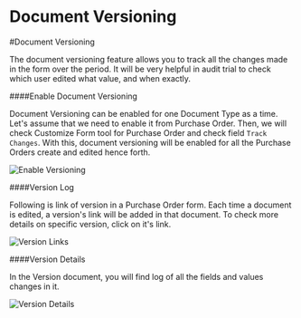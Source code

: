 <!-- add-breadcrumbs -->
# Document Versioning

#Document Versioning

The document versioning feature allows you to track all the changes made in the form over the period. It will be very helpful in audit trial to check which user edited what value, and when exactly.

####Enable Document Versioning

Document Versioning can be enabled for one Document Type as a time. Let's assume that we need to enable it from Purchase Order. Then, we will check Customize Form tool for Purchase Order and check field `Track Changes`. With this, document versioning will be enabled for all the Purchase Orders create and edited hence forth.

<img class="screenshot" alt="Enable Versioning" src="/docs/assets/img/collaboration-tools/enable-versioning.png">

####Version Log

Following is link of version in a Purchase Order form. Each time a document is edited, a version's link will be added in that document. To check more details on specific version, click on it's link.

<img class="screenshot" alt="Version Links" src="/docs/assets/img/collaboration-tools/version-links.png">

####Version Details

In the Version document, you will find log of all the fields and values changes in it.

<img class="screenshot" alt="Version Details" src="/docs/assets/img/collaboration-tools/version-details.png">